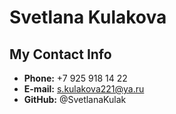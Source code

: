 # Svetlana Kulakova

## My Contact Info
* **Phone:** +7 925 918 14 22
* **E-mail:** s.kulakova221@ya.ru
* **GitHub:** @SvetlanaKulak